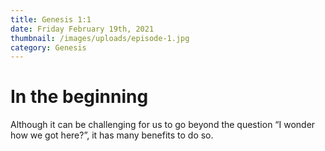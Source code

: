 ```yaml
---
title: Genesis 1:1
date: Friday February 19th, 2021
thumbnail: /images/uploads/episode-1.jpg
category: Genesis
---
```

# **In the beginning**

Although it can be challenging for us to go beyond the question “I wonder how we got here?”, it has many benefits to do so.
